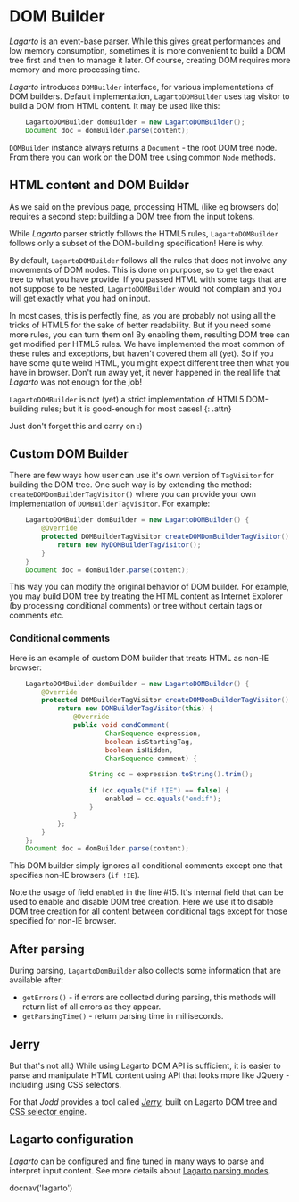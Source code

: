 # DOM Builder

*Lagarto* is an event-base parser. While this gives great performances
and low memory consumption, sometimes it is more convenient to build a
DOM tree first and then to manage it later. Of course, creating DOM
requires more memory and more processing time.

*Lagarto* introduces `DOMBuilder` interface, for various implementations of
DOM builders. Default implementation, `LagartoDOMBuilder` uses tag visitor
to build a DOM from HTML content. It may be used like this:

~~~~~ java
	LagartoDOMBuilder domBuilder = new LagartoDOMBuilder();
	Document doc = domBuilder.parse(content);
~~~~~

`DOMBuilder` instance always returns a `Document` - the root DOM tree
node. From there you can work on the DOM tree using common `Node`
methods.

## HTML content and DOM Builder

As we said on the previous page, processing HTML (like eg browsers do)
requires a second step: building a DOM tree from the input tokens.

While *Lagarto* parser strictly follows the HTML5 rules, `LagartoDOMBuilder`
follows only a subset of the DOM-building specification! Here is why.

By default, `LagartoDOMBuilder` follows all the rules that does not involve
any movements of DOM nodes. This is done on purpose, so to get the
exact tree to what you have provide. If you passed HTML with some tags
that are not suppose to be nested, `LagartoDOMBuilder` would not complain
and you will get exactly what you had on input.

In most cases, this is perfectly fine, as you are probably not using
all the tricks of HTML5 for the sake of better readability. But if you
need some more rules, you can turn them on! By enabling them, resulting
DOM tree can get modified per HTML5 rules. We have implemented the most
common of these rules and exceptions, but haven't covered them all (yet).
So if you have some quite weird HTML, you might expect different tree
then what you have in browser. Don't run away yet, it never happened
in the real life that *Lagarto* was not enough for the job!

`LagartoDOMBuilder` is not (yet) a strict implementation of HTML5
DOM-building rules; but it is good-enough for most cases!
{: .attn}

Just don't forget this and carry on :)

## Custom DOM Builder

There are few ways how user can use it's own version of `TagVisitor`
for building the DOM tree. One such way is by extending the method:
`createDOMDomBuilderTagVisitor()` where you can provide your own
implementation of `DOMBuilderTagVisitor`. For example:

~~~~~ java
	LagartoDOMBuilder domBuilder = new LagartoDOMBuilder() {
		@Override
		protected DOMBuilderTagVisitor createDOMDomBuilderTagVisitor() {
			return new MyDOMBuilderTagVisitor();
		}
	}
	Document doc = domBuilder.parse(content);
~~~~~

This way you can modify the original behavior of DOM builder. For
example, you may build DOM tree by treating the HTML content as Internet
Explorer (by processing conditional comments) or tree without certain
tags or comments etc.

### Conditional comments

Here is an example of custom DOM builder that treats HTML as non-IE
browser:

~~~~~ java
	LagartoDOMBuilder domBuilder = new LagartoDOMBuilder() {
		@Override
		protected DOMBuilderTagVisitor createDOMDomBuilderTagVisitor() {
			return new DOMBuilderTagVisitor(this) {
				@Override
				public void condComment(
						CharSequence expression,
						boolean isStartingTag,
						boolean isHidden,
						CharSequence comment) {

					String cc = expression.toString().trim();

					if (cc.equals("if !IE") == false) {
						enabled = cc.equals("endif");
					}
				}
			};
		}
	};
	Document doc = domBuilder.parse(content);
~~~~~

This DOM builder simply ignores all conditional comments except one that
specifies non-IE browsers (`if !IE`).

Note the usage of field `enabled` in the line #15. It's internal field
that can be used to enable and disable DOM tree creation. Here we use it
to disable DOM tree creation for all content between conditional tags
except for those specified for non-IE browser.

## After parsing

During parsing, `LagartoDomBuilder` also collects some information that
are available after:

* `getErrors()` - if errors are collected during parsing, this methods
  will return list of all errors as they appear.
* `getParsingTime()` - return parsing time in milliseconds.

## Jerry

But that's not all:) While using Lagarto DOM API is sufficient, it is
easier to parse and manipulate HTML content using API that looks more
like JQuery - including using CSS selectors.

For that *Jodd* provides a tool called [*Jerry*](/doc/jerry/index.html),
built on Lagarto DOM tree and [CSS selector engine](/doc/csselly/index.html).

## Lagarto configuration

*Lagarto* can be configured and fine tuned in many ways to parse and
interpret input content. See more details about [Lagarto parsing modes](lagarto-properties.html).

<js>docnav('lagarto')</js>